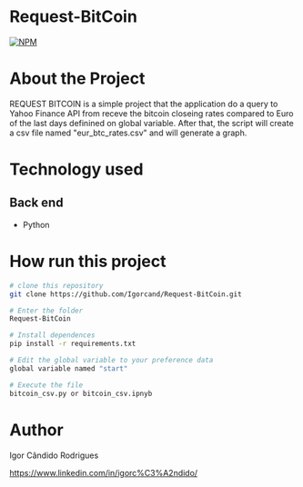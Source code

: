 # Request-BitCoin
[![NPM](https://img.shields.io/npm/l/react)](https://github.com/Igorcand/Request-BitCoin/blob/master/LICENSE) 

# About the Project
REQUEST BITCOIN is a simple project that the application do a query to Yahoo Finance API from receve the bitcoin closeing rates compared to Euro of the last days definined on global variable. After that, the script will create a csv file named "eur_btc_rates.csv" and will generate a graph.


# Technology used

## Back end
- Python

# How run this project

```bash
# clone this repository
git clone https://github.com/Igorcand/Request-BitCoin.git

# Enter the folder 
Request-BitCoin

# Install dependences
pip install -r requirements.txt

# Edit the global variable to your preference data
global variable named "start"

# Execute the file 
bitcoin_csv.py or bitcoin_csv.ipnyb
```


# Author

Igor Cândido Rodrigues

https://www.linkedin.com/in/igorc%C3%A2ndido/
